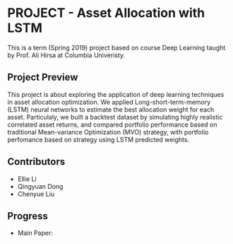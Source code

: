 # PROJECT - Asset Allocation with LSTM 
This is a term (Spring 2019) project based on course Deep Learning taught by Prof. Ali Hirsa at Columbia Univeristy.

## Project Preview
This project is about exploring the application of deep learning techniques in asset allocation optimization. We applied Long-short-term-memory (LSTM) neural networks to estimate the best allocation weight for each asset. Particulaly, we built a backtest dataset by simulating highly realistic correlated asset returns, and compared portfolio performance based on traditional Mean-variance Optimization (MVO) strategy, with portfolio perfomance based on strategy using LSTM predicted weights.

## Contributors
- Ellie Li
- Qingyuan Dong
- Chenyue Liu

## Progress
- Main Paper: 
